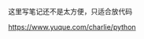 <!--
 * @Author: your name
 * @Date: 2021-01-19 13:07:09
 * @LastEditTime: 2021-01-19 13:07:46
 * @LastEditors: Please set LastEditors
 * @Description: In User Settings Edit
 * @FilePath: \Autod:\OneDrive\Python\GitHub\Python\README.md
-->

这里写笔记还不是太方便，只适合放代码

https://www.yuque.com/charlie/python

